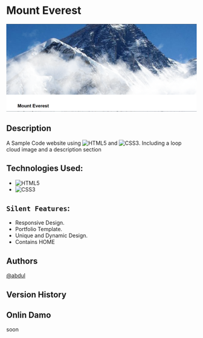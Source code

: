 # Mount Everest

![alt text](https://github.com/abdulApp/Mount-Everest/blob/main/images/Capture.PNG)


## Description
 
A Sample Code website using ![HTML5](https://img.shields.io/badge/-HTML5-000000?style=flat&logo=html5) and ![CSS3](https://img.shields.io/badge/-CSS3-%231572B6?style=flat-square&logo=css3). Including a loop cloud image and a description section

## Technologies Used:

* ![HTML5](https://img.shields.io/badge/-HTML5-000000?style=flat&logo=html5)
* ![CSS3](https://img.shields.io/badge/-CSS3-%231572B6?style=flat-square&logo=css3)

## `Silent Features`:

* Responsive Design.
* Portfolio Template.
* Unique and Dynamic Design.
* Contains HOME

## Authors

[@abdul](https://github.com/abdulApp)

## Version History

## Onlin Damo

soon